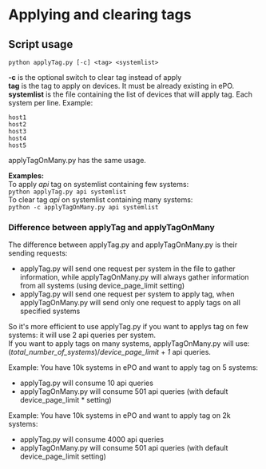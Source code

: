 # Applying and clearing tags

## Script usage

```python applyTag.py [-c] <tag> <systemlist> ```


**-c** is the optional switch to clear tag instead of apply  
**tag** is the tag to apply on devices. It must be already existing in ePO.  
**systemlist** is the file containing the list of devices that will apply tag. Each system per line. Example:  
```
host1
host2
host3
host4
host5
```
applyTagOnMany.py has the same usage.

**Examples:**  
To apply *api* tag on systemlist containing few systems:  
```python applyTag.py api systemlist```  
To clear tag *api* on systemlist containing many systems:  
```python -c applyTagOnMany.py api systemlist```

### Difference between applyTag and applyTagOnMany

The difference between applyTag.py and applyTagOnMany.py is their sending requests:
* applyTag.py will send one request per system in the file to gather information, while applyTagOnMany.py will always gather information from all systems (using device_page_limit setting)
* applyTag.py will send one request per system to apply tag, when applyTagOnMany.py will send only one request to apply tags on all specified systems

So it's more efficient to use applyTag.py if you want to applys tag on few systems: it will use 2 api queries per system.  
If you want to apply tags on many systems, applyTagOnMany.py will use: (*total_number_of_systems*)/*device_page_limit* + _1_ api queries.

Example: You have 10k systems in ePO and want to apply tag on 5 systems:  
* applyTag.py will consume 10 api queries
* applyTagOnMany.py will consume 501 api queries (with default device_page_limit * setting)

Example: You have 10k systems in ePO and want to apply tag on 2k systems:  
* applyTag.py will consume 4000 api queries
* applyTagOnMany.py will consume 501 api queries (with default device_page_limit setting)
